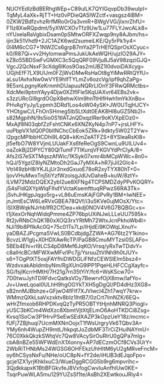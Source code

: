 NUOYEdIzBdBERhgWEp+C89ulLK7QYIGqvpDb39wuIpI=
TqMyL4aXk+RjTT+Hz0vPDieQA5IWZctf+vasgsz4iBM=
0ZKW2BdfzvhzRrfMRo0rOa3vmR+BWgVVG/jIxnrZhfU=
F1Iz8XwRQpdmt/5yXWCXOvTfz9Uw1Lu77FLYJwcALk8=
nYUxelaRaVgbixDsam0pSMtwORFXZwqp9ny8AJbm/hs=
ijin3k51Vhd9+2JC1AZK6wd2sumeiLKE/Qy5rPk1iy4=
0l4M6cCG7+1NWZCs6grpB7mYa2PTrHEfQSprOsXCyuc=
k0/R87Qi+vv2HylomwaPmsJukUkAeWQH/ujzlO29AJY=
kZ8o55BDSwFvGMXC3c5QqQRF09Vju8J5aV98zqziGJQ=
VgcJ2QcNsxF3cXdg6IKos9Oas2mUBZ1l0dvoiDAXcyg=
UGjhEfF7LX9UlJm0FZjWvDMwRsHaOt8gYiMwRRtQYfU=
aLsu1AvhxNw0wVYE9hlfTYLmZv6ozcVg/ipf9qhZaPg=
9E5xnLpgnyKeKrnmhDUapuuNQRrLIOnY3FRwQRMctbs=
XdcMei9ptmYAyy4Djw0XZlflFle5KqUAXvr64EBs2vk=
s3zzURcGl9grdOOpX8ehwXIm9hnTtHlfHwh1mYkXnBo=
PHvAgYyJy/Lypmh3DRd1Los4oW04ySK+JW0UTqjHJCY=
YHOtgwC/LFhOnSHmeg5lb5LtXdt0EAK8HI8uGZ5Nb2I=
s82MgpihN/9s5io0S1tlATJnQDxqzIRer9oKVXpEOz0=
MxAjf8N03qbfZzFshtCNKx6XNZKyN4p7nP7+jrsLHFY=
uuPbpVX1dQ0P0bIINChcCbEok5ZRk+9dkty5W02T2Yw=
I2pgcMPIbbHCDhi9L4Q8+kKmZeATFZS+8YSIeaRsKI8=
jt5efbO7W8YVjmLUUakFXs6feReOgS9CwnLu9UILUv4=
oaZokBj2DPYCY80QlTumF7TlKurqVFKGVYdPrCIyA/8=
Afs2iS7eSXTMqszAfWic/1KSyk07xmr4bMCpWWc+8n0=
hQJ/5YgzIZ8IyNZMtoDh2GaJ7yMXA+hR7jiJiI2GIc4=
Vtrl49zbH8iYKJLjUr3nxdGxuoE78oR2xyTYX80hT+0=
ljovVHuMwxTnj5tiYzfWzoisgJdUvDaheB+kuW/8ztY=
lLVM72MdzDQEX2ybI2ue8XFNg4TCPSMDZdyPPvKOQRY=
jS4sFldQXYpWlqFIhdYVctaKsemfttuqRPwzS6RA3Tk=
jSvhJHKgpJqgo5rg+vL86uEmsKAjFGPvRy1BM+IwNEE=
jnJmtEsCW6LeRVxGBEA78QVf/i3u5KVe0ujMOsX/Ytc=
lSIXBWqkNJrhb1fR2CfDea+xkdj0NOV4V6G7BQBGc+s=
t1jXexOrNqhWidqPmme4ZP76bpUXiNJwLLLeUU7595k=
Rt2jvRNbChQK1B0xXOQ3rxYRtMh72WtxJcnPkhoWb4I=
NJi19b8PfIkAc0Q+75c01Ts7Lp/IHjdEi9KOWqLXnuY=
yaDBAZJPcgma5VwLS0BCdbjdgZZWA+AG76tz2Y1kino=
BcvzLW1gIj+X0HDXAwRcTP/PaGB8CmuMYTzsi0SLAFo=
5BEb4Ehi+rI9LCS4pD8Mef6JqKO/Vrsq/yRxTwTDdvY=
c8aIHcBCrMFWXwMFv/IPc7jj/YsruuZtVINh9h0tJUY=
s6+TOgPlXT5osjFAYfhiDWDGLiFNfzCEWSlElm5bsz4=
WzdvxakAbIdmbyNm/RgXUnG9lPP1PqeHLHFCCgXayfc=
SG/fsjlKcrrHMtH/7H21g7rn35tYiY/fc6+WsKScw70=
7D0twuJyhTD9FdvcQatksVOy7BewrvfOjX8mw/IafYo=
Jv+UweLqoaI0ULhH9hgOGYkTXH5gDgQI/PD4dHz3XG8=
sB2nnMJBbhze+GFjwO4fFIf7XJVlwcI4Zh17wqY7krw=
WMmzQXkLsaVxzxktv8bIz1IhtB7/0zCrt7lmNZK/6EQ=
wHrZfmxob6RHPDKvqQzTyPR5OBTYtHjnhMNRQ3PiogI=
yU5C3bKCm4WdXzc8XbmtVjtXtjELmO6AoHTKDCi8Zsg=
Kvsq1SoCw3P1HrvPSeEwSEdXAZP3kOpzUeY18z/mcmc=
fUFj7ZBjhuqi7UcmMXNnOojxT1fWsUrgryVk6TQbv3A=
YMy6nh4WupZH9mtL/hkpqtJoZdbMF3TrCiZHuiNAYmU=
76C0XkkQkzkSWtqVc7Qw8VAcySirOuRlrU0gQPa7mlg=
cbA8nBZe55WFWdEnX1Xonny+AP7dECzmOCf8CVs3UrY=
2WbRiTHNbMs24WGSG6OHFEkzUhHItM6yU2gMRveFncM=
oy6hCSysNxFu/NHe/oUC8pN+fY2de/iHUB3dEJqoFpo=
gcje1ZX1yrjKhkIxuC3/WueDggRCGG5b9rg6mpvrihc=
3QjdkkapxK1BtiBFGkvfeJ8VxfogCwvIuAnfhlUw0KE=
TsqrPuwWLA5mu129YUZsSf1te/AsBh2XEwtkouJRiy4=
